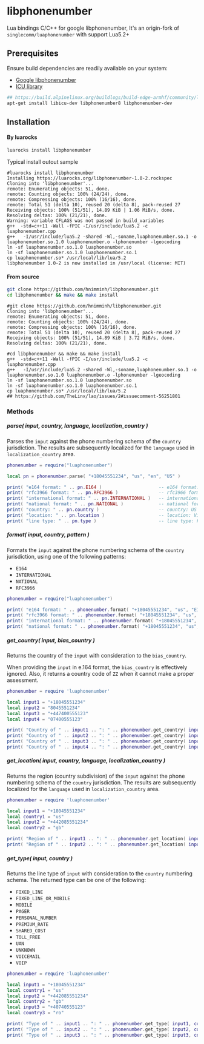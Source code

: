 # libphonenumber
Lua bindings C/C++ for google libphonenumber, It's an origin-fork of `singlecomm/luaphonenumber` with support Lua5.2+

## Prerequisites
Ensure build dependencies are readily available on your system:
* [Google libphonenumber](https://github.com/googlei18n/libphonenumber)
* [ICU library](http://site.icu-project.org/)

```bash
## https://build.alpinelinux.org/buildlogs/build-edge-armhf/community/lua-luaphonenumber/lua-luaphonenumber-1.0.1-r2.log
apt-get install libicu-dev libphonenumber8 libphonenumber-dev
```

## Installation
#### By luarocks

```bash
luarocks install libphonenumber
```
Typical install outout sample
```shell
#luarocks install libphonenumber
Installing https://luarocks.org/libphonenumber-1.0-2.rockspec
Cloning into 'libphonenumber'...
remote: Enumerating objects: 51, done.
remote: Counting objects: 100% (24/24), done.
remote: Compressing objects: 100% (16/16), done.
remote: Total 51 (delta 10), reused 20 (delta 8), pack-reused 27
Receiving objects: 100% (51/51), 14.89 KiB | 1.06 MiB/s, done.
Resolving deltas: 100% (21/21), done.
Warning: variable CFLAGS was not passed in build_variables
g++  -std=c++11 -Wall -fPIC -I/usr/include/lua5.2 -c luaphonenumber.cpp
g++   -I/usr/include/lua5.2 -shared -Wl,-soname,luaphonenumber.so.1 -o luaphonenumber.so.1.0 luaphonenumber.o -lphonenumber -lgeocoding
ln -sf luaphonenumber.so.1.0 luaphonenumber.so
ln -sf luaphonenumber.so.1.0 luaphonenumber.so.1
cp luaphonenumber.so* /usr/local/lib/lua/5.2
libphonenumber 1.0-2 is now installed in /usr/local (license: MIT)

```


#### From source

```bash
git clone https://github.com/hnimminh/libphonenumber.git
cd libphonenumber && make && make install
```

```shell
#git clone https://github.com/hnimminh/libphonenumber.git
Cloning into 'libphonenumber'...
remote: Enumerating objects: 51, done.
remote: Counting objects: 100% (24/24), done.
remote: Compressing objects: 100% (16/16), done.
remote: Total 51 (delta 10), reused 20 (delta 8), pack-reused 27
Receiving objects: 100% (51/51), 14.89 KiB | 3.72 MiB/s, done.
Resolving deltas: 100% (21/21), done.

#cd libphonenumber && make && make install
g++  -std=c++11 -Wall -fPIC -I/usr/include/lua5.2 -c luaphonenumber.cpp
g++   -I/usr/include/lua5.2 -shared -Wl,-soname,luaphonenumber.so.1 -o luaphonenumber.so.1.0 luaphonenumber.o -lphonenumber -lgeocoding
ln -sf luaphonenumber.so.1.0 luaphonenumber.so
ln -sf luaphonenumber.so.1.0 luaphonenumber.so.1
cp luaphonenumber.so* /usr/local/lib/lua/5.2
## https://github.com/TheLinx/lao/issues/2#issuecomment-56251801
```


### Methods

##### parse( input, country, language, localization_country )

Parses the `input` against the phone numbering schema of the `country` jurisdiction. The results are subsequently localized for the `language` used in `localization_country` area.

```lua
phonenumber = require("luaphonenumber")

local pn = phonenumber.parse( "+18045551234", "us", "en", "US" )

print( "e164 format: " .. pn.E164 )                     -- e164 format: +18045551234
print( "rfc3966 format: " .. pn.RFC3966 )               -- rfc3966 format: tel:+1-804-555-1234
print( "international format: " .. pn.INTERNATIONAL )   -- international format: +1 804-555-1234
print( "national format: " .. pn.NATIONAL )             -- national format: (804) 555-1234
print( "country: " .. pn.country )                      -- country: US
print( "location: " .. pn.location )                    -- location: Virginia
print( "line type: " .. pn.type )                       -- line type: FIXED_LINE_OR_MOBILE
```

##### format( input, country, pattern )

Formats the `input` against the phone numbering schema of the `country` jurisdiction, using one of the following patterns:
* `E164`
* `INTERNATIONAL`
* `NATIONAL`
* `RFC3966`

```lua
phonenumber = require("luaphonenumber")

print( "e164 format: " .. phonenumber.format( "+18045551234", "us", "E164" ) )                      -- e164 format: +18045551234
print( "rfc3966 format: " .. phonenumber.format( "+18045551234", "us", "RFC3966" ) )                -- rfc3966 format: tel:+1-804-555-1234
print( "international format: " .. phonenumber.format( "+18045551234", "us", "INTERNATIONAL" ) )    -- international format: +1 804-555-1234
print( "national format: " .. phonenumber.format( "+18045551234", "us", "NATIONAL" ) )              -- national format: (804) 555-1234
```


##### get_country( input, bias_country )

Returns the country of the `input` with consideration to the `bias_country`.

When providing the `input` in e.164 format, the `bias_country` is effectively ignored. Also, it returns a country code of `ZZ` when it cannot make a proper assessment.

```lua
phonenumber = require 'luaphonenumber'

local input1 = "+18045551234"
local input2 = "8045551234"
local input3 = "+447400555123"
local input4 = "07400555123"

print( "Country of " .. input1 .. ": " .. phonenumber.get_country( input1, "us" ) )     -- Country of +18045551234: US
print( "Country of " .. input2 .. ": " .. phonenumber.get_country( input2, "us" ) )     -- Country of 8045551234: US
print( "Country of " .. input3 .. ": " .. phonenumber.get_country( input3, "us" ) )     -- Country of +447400555123: GB
print( "Country of " .. input4 .. ": " .. phonenumber.get_country( input4, "us" ) )     -- Country of 07400555123: ZZ
```


##### get_location( input, country, language, localization_country )

Returns the region (country subdivision) of the `input` against the phone numbering schema of the `country` jurisdiction. The results are subsequently localized for the `language` used in `localization_country` area.

```lua
phonenumber = require 'luaphonenumber'

local input1 = "+18045551234"
local country1 = "us"
local input2 = "+442085551234"
local country2 = "gb"

print( "Region of " .. input1 .. ": " .. phonenumber.get_location( input1, country1, "en", "US" ) )     -- Region of +18045551234: Virginia
print( "Region of " .. input2 .. ": " .. phonenumber.get_location( input2, country2, "en", "US" ) )     -- Region of +442085551234: London
```


##### get_type( input, country )

Returns the line type of `input` with consideration to the `country` numbering schema. The returned type can be one of the following:
* `FIXED_LINE `
* `FIXED_LINE_OR_MOBILE `
* `MOBILE `
* `PAGER `
* `PERSONAL_NUMBER `
* `PREMIUM_RATE `
* `SHARED_COST `
* `TOLL_FREE `
* `UAN `
* `UNKNOWN `
* `VOICEMAIL `
* `VOIP `

```lua
phonenumber = require 'luaphonenumber'

local input1 = "+18045551234"
local country1 = "us"
local input2 = "+442085551234"
local country2 = "gb"
local input3 = "+40740555123"
local country3 = "ro"

print( "Type of " .. input1 .. ": " .. phonenumber.get_type( input1, country1 ) )       -- Type of +18045551234: FIXED_LINE_OR_MOBILE
print( "Type of " .. input2 .. ": " .. phonenumber.get_type( input2, country2 ) )       -- Type of +442085551234: FIXED_LINE
print( "Type of " .. input3 .. ": " .. phonenumber.get_type( input3, country3 ) )       -- Type of +40740555123: MOBILE
```
